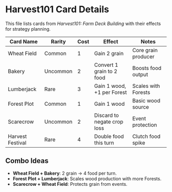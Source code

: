 # Harvest101 Card Details

This file lists cards from *Harvest101: Farm Deck Building* with their effects for strategy planning.

| Card Name       | Rarity  | Cost | Effect                     | Notes                  |
|-----------------|---------|------|----------------------------|------------------------|
| Wheat Field     | Common  | 1    | Gain 2 grain              | Core grain producer    |
| Bakery          | Uncommon| 2    | Convert 1 grain to 2 food | Boosts food output     |
| Lumberjack      | Rare    | 3    | Gain 1 wood, +1 per Forest| Scales with Forests    |
| Forest Plot     | Common  | 1    | Gain 1 wood               | Basic wood source      |
| Scarecrow       | Uncommon| 2    | Discard to negate crop loss| Event protection       |
| Harvest Festival| Rare    | 4    | Double food this turn     | Clutch food spike      |

## Combo Ideas
- **Wheat Field + Bakery**: 2 grain → 4 food per turn.
- **Forest Plot + Lumberjack**: Scales wood production with more Forests.
- **Scarecrow + Wheat Field**: Protects grain from events.
